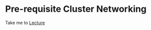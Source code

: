 # Pre-requisite Cluster Networking

  Take me to [Lecture](https://kodekloud.com/courses/539883/lectures/9808288)